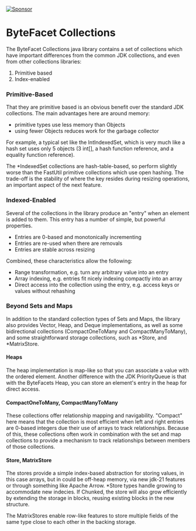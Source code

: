 [![Sponsor](https://img.shields.io/badge/Sponsor-%E2%9D%A4-lightgrey?logo=github)](https://github.com/sponsors/bytefacets)

# ByteFacet Collections
The ByteFacet Collections java library contains a set of collections which have important
differences from the common JDK collections, and even from other collections libraries:
1. Primitive based
2. Index-enabled

### Primitive-Based
That they are primitive based is an obvious benefit over the standard JDK collections. The 
main advantages here are around memory:
- primitive types use less memory than Objects
- using fewer Objects reduces work for the garbage collector

For example, a typical set like the IntIndexedSet, which is very much like a hash set uses
only 5 objects (3 int[], a hash function reference, and a equality function reference).

The *IndexedSet collections are hash-table-based, so perform slightly worse than the FastUtil 
primitive collections which use open hashing. The trade-off is the stability of where
the key resides during resizing operations, an important aspect of the next feature. 

### Indexed-Enabled
Several of the collections in the library produce an "entry" when an element is added to them.
This entry has a number of simple, but powerful properties.

- Entries are 0-based and monotonically incrementing
- Entries are re-used when there are removals
- Entries are stable across resizing

Combined, these characteristics allow the following:

- Range transformation, e.g. turn any arbitrary value into an entry
- Array indexing, e.g. entries fit nicely indexing compactly into an array
- Direct access into the collection using the entry, e.g. access keys or values without rehashing

### Beyond Sets and Maps
In addition to the standard collection types of Sets and Maps, the library also provides Vector, 
Heap, and Deque implementations, as well as some bidirectional collections (CompactOneToMany and 
CompactManyToMany), and some straightforward storage collections, such as *Store, and *MatrixStore.

#### Heaps
The heap implementation is map-like so that you can associate a value with the ordered element.
Another difference with the JDK PriorityQueue is that with the ByteFacets Heap, you can store
an element's entry in the heap for direct access.


#### CompactOneToMany, CompactManyToMany
These collections offer relationship mapping and navigability. "Compact" here means that the 
collection is most efficient when left and right entries are 0-based integers due their use of 
arrays to track relationships. Because of this, these collections often work in combination with 
the set and map collections to provide a mechanism to track relationships between members of those 
collections.

#### Store, MatrixStore
The stores provide a simple index-based abstraction for storing values, in this case arrays, but 
in could be off-heap memory, via new jdk-21 features or through something like Apache Arrow. 
*Store types handle growing to accommodate new indecies. If Chunked, the store will also grow 
efficiently by extending the storage in blocks, reusing existing blocks in the new structure. 

The MatrixStores enable row-like features to store multiple fields of the same type close to each
other in the backing storage.




